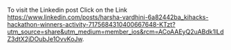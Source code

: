 

To visit the Linkedin post 
Click on the Link
https://www.linkedin.com/posts/harsha-vardhini-6a82442ba_kihacks-hackathon-winners-activity-7175684310400667648-KTzt?utm_source=share&utm_medium=member_ios&rcm=ACoAAEyQ2uABdk1lLdZ3dtX2jDOubJe1OvvKoJw.
